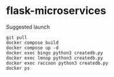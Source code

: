 # flask-microservices

Suggested launch

```
git pull
docker compose build
docker compose up -d
docker exec bingo python3 createdb.py
docker exec lmnop python3 createdb.py
docker exec raccoon python3 createdb.py
docker ps
```